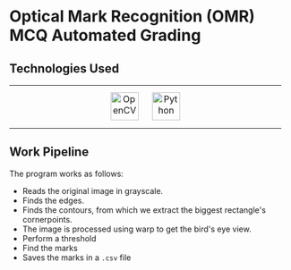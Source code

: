 # Optical Mark Recognition (OMR) MCQ Automated Grading

## Technologies Used

<table><tr><td valign="top" width="33%">
<div align="center">  
<a href="https://opencv.org/" target="_blank"><img style="margin: 10px" src="https://profilinator.rishav.dev/skills-assets/opencv-icon.svg" alt="OpenCV" height="50" /></a>  
<a href="https://www.python.org/" target="_blank"><img style="margin: 10px" src="https://profilinator.rishav.dev/skills-assets/python-original.svg" alt="Python" height="50" /></a>  </div>
</td></tr></table>

## Work Pipeline

The program works as follows:

- Reads the original image in grayscale.
- Finds the edges.
- Finds the contours, from which we extract the biggest rectangle's cornerpoints.
- The image is processed using warp to get the bird's eye view.
- Perform a threshold
- Find the marks
- Saves the marks in a `.csv` file

